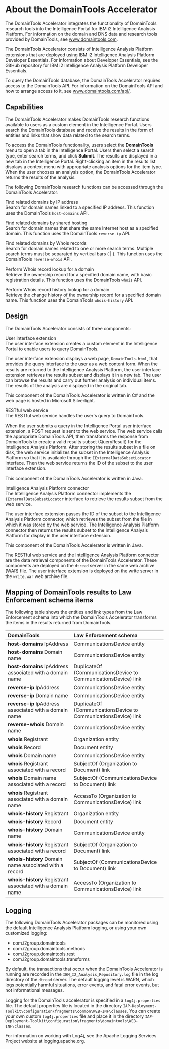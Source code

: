 About the DomainTools Accelerator
=================================

The DomainTools Accelerator integrates the functionality of DomainTools research tools into the Intelligence Portal for IBM i2 Intelligence Analysis Platform. For information on the domain and DNS data and research tools provided by DomainTools, see www.domaintools.com.

The DomainTools Accelerator consists of Intelligence Analysis Platform extensions that are deployed using IBM i2 Intelligence Analysis Platform Developer Essentials. For information about Developer Essentials, see the GitHub repository for IBM i2 Intelligence Analysis Platform Developer Essentials.

To query the DomainTools database, the DomainTools Accelerator requires access to the DomainTools API. For information on the DomainTools API and how to arrange access to it, see www.domaintools.com/api/.

Capabilities
------------

The DomainTools Accelerator makes DomainTools research functions available to users as a custom element in the Intelligence Portal. Users search the DomainTools database and receive the results in the form of entities and links that show data related to the search terms.

To access the DomainTools functionality, users select the **DomainTools** menu to open a tab in the Intelligence Portal. Users then select a search type, enter search terms, and click **Submit**. The results are displayed in a new tab in the Intelligence Portal. Right-clicking an item in the results list displays a context menu with appropriate analysis options for the item type. When the user chooses an analysis option, the DomainTools Accelerator returns the results of the analysis.

The following DomainTools research functions can be accessed through the DomainTools Accelerator:

Find related domains by IP address  
Search for domain names linked to a specified IP address. This function uses the DomainTools `host-domains` API.

Find related domains by shared hosting  
Search for domain names that share the same Internet host as a specified domain. This function uses the DomainTools `reverse-ip` API.

Find related domains by Whois records  
Search for domain names related to one or more search terms. Multiple search terms must be separated by vertical bars ( | ). This function uses the DomainTools `reverse-whois` API.

Perform Whois record lookup for a domain  
Retrieve the ownership record for a specified domain name, with basic registration details. This function uses the DomainTools `whois` API.

Perform Whois record history lookup for a domain  
Retrieve the change history of the ownership record for a specified domain name. This function uses the DomainTools `whois-history` API.

Design
------

The DomainTools Accelerator consists of three components:

User interface extension  
The user interface extension creates a custom element in the Intelligence Portal to enable users to query DomainTools.

The user interface extension displays a web page, `DomainTools.html`, that provides the query interface to the user as a web content form. When the results are returned to the Intelligence Analysis Platform, the user interface extension retrieves the results subset and displays it in a new tab. The user can browse the results and carry out further analysis on individual items. The results of the analysis are displayed in the original tab.

This component of the DomainTools Accelerator is written in C\# and the web page is hosted in Microsoft Silverlight.

RESTful web service  
The RESTful web service handles the user's query to DomainTools.

When the user submits a query in the Intelligence Portal user interface extension, a POST request is sent to the web service. The web service calls the appropriate DomainTools API, then transforms the response from DomainTools to create a valid results subset (QueryResult) for the Intelligence Analysis Platform. After storing the results subset in a file on disk, the web service initializes the subset in the Intelligence Analysis Platform so that it is available through the `IExternalDataSubsetLocator` interface. Then the web service returns the ID of the subset to the user interface extension.

This component of the DomainTools Accelerator is written in Java.

Intelligence Analysis Platform connector  
The Intelligence Analysis Platform connector implements the `IExternalDataSubsetLocator` interface to retrieve the results subset from the web service.

The user interface extension passes the ID of the subset to the Intelligence Analysis Platform connector, which retrieves the subset from the file in which it was stored by the web service. The Intelligence Analysis Platform connector then returns the results subset to the Intelligence Analysis Platform for display in the user interface extension.

This component of the DomainTools Accelerator is written in Java.

The RESTful web service and the Intelligence Analysis Platform connector are the data retrieval components of the DomainTools Accelerator. These components are deployed on the `dtread` server in the same web archive (WAR) file. The user interface extension is deployed on the write server in the `write.war` web archive file.

Mapping of DomainTools results to Law Enforcement schema items
--------------------------------------------------------------

The following table shows the entities and link types from the Law Enforcement schema into which the DomainTools Accelerator transforms the items in the results returned from DomainTools.

|DomainTools|Law Enforcement schema|
|:----------|:---------------------|
|**host-domains** IpAddress|CommunicationsDevice entity|
|**host-domains** Domain name|CommunicationsDevice entity|
|**host-domains** IpAddress associated with a domain name|DuplicateOf (CommunicationsDevice to CommunicationsDevice) link|
|**reverse-ip** IpAddress|CommunicationsDevice entity|
|**reverse-ip** Domain name|CommunicationsDevice entity|
|**reverse-ip** IpAddress associated with a domain name|DuplicateOf (CommunicationsDevice to CommunicationsDevice) link|
|**reverse-whois** Domain name|CommunicationsDevice entity|
|**whois** Registrant|Organization entity|
|**whois** Record|Document entity|
|**whois** Domain name|CommunicationsDevice entity|
|**whois** Registrant associated with a record|SubjectOf (Organization to Document) link|
|**whois** Domain name associated with a record|SubjectOf (CommunicationsDevice to Document) link|
|**whois** Registrant associated with a domain name|AccessTo (Organization to CommunicationsDevice) link|
|**whois-history** Registrant|Organization entity|
|**whois-history** Record|Document entity|
|**whois-history** Domain name|CommunicationsDevice entity|
|**whois-history** Registrant associated with a record|SubjectOf (Organization to Document) link|
|**whois-history** Domain name associated with a record|SubjectOf (CommunicationsDevice to Document) link|
|**whois-history** Registrant associated with a domain name|AccessTo (Organization to CommunicationsDevice) link|

Logging
-------

The following DomainTools Accelerator packages can be monitored using the default Intelligence Analysis Platform logging, or using your own customized logging:

-   com.i2group.domaintools
-   com.i2group.domaintools.methods
-   com.i2group.domaintools.rest
-   com.i2group.domaintools.transforms

By default, the transactions that occur when the DomainTools Accelerator is running are recorded in the `IBM_I2_Analysis_Repository.log` file in the log directory of the `dtread` server. The default logging level is WARN, which logs potentially harmful situations, error events, and fatal error events, but not informational messages.

Logging for the DomainTools accelerator is specified in a `log4j.properties` file. The default properties file is located in the directory `IAP-Deployment-Toolkit\configuration\fragments\common\WEB-INF\classes`. You can create your own custom `log4j.properties` file and place it in the directory `IAP-Deployment-Toolkit\configuration\fragments\domaintools\WEB-INF\classes`.

For information on working with Log4j, see the Apache Logging Services Project website at logging.apache.org.
